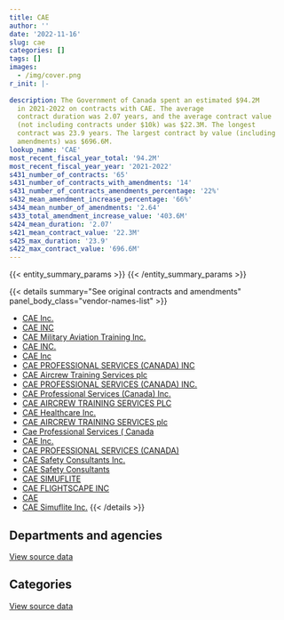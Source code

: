 ```yaml
---
title: CAE
author: ''
date: '2022-11-16'
slug: cae
categories: []
tags: []
images:
  - /img/cover.png
r_init: |-
  
description: The Government of Canada spent an estimated $94.2M
  in 2021-2022 on contracts with CAE. The average
  contract duration was 2.07 years, and the average contract value
  (not including contracts under $10k) was $22.3M. The longest
  contract was 23.9 years. The largest contract by value (including
  amendments) was $696.6M.
lookup_name: 'CAE'
most_recent_fiscal_year_total: '94.2M'
most_recent_fiscal_year_year: '2021-2022'
s431_number_of_contracts: '65'
s431_number_of_contracts_with_amendments: '14'
s431_number_of_contracts_amendments_percentage: '22%'
s432_mean_amendment_increase_percentage: '66%'
s434_mean_number_of_amendments: '2.64'
s433_total_amendment_increase_value: '403.6M'
s424_mean_duration: '2.07'
s421_mean_contract_value: '22.3M'
s425_max_duration: '23.9'
s422_max_contract_value: '696.6M'
---
```


<script src="/rmarkdown-libs/htmlwidgets/htmlwidgets.js"></script>
<link href="/rmarkdown-libs/datatables-css/datatables-crosstalk.css" rel="stylesheet" />
<script src="/rmarkdown-libs/datatables-binding/datatables.js"></script>
<script src="/rmarkdown-libs/jquery/jquery-3.6.0.min.js"></script>
<link href="/rmarkdown-libs/dt-core-bootstrap/css/dataTables.bootstrap.min.css" rel="stylesheet" />
<link href="/rmarkdown-libs/dt-core-bootstrap/css/dataTables.bootstrap.extra.css" rel="stylesheet" />
<script src="/rmarkdown-libs/dt-core-bootstrap/js/jquery.dataTables.min.js"></script>
<script src="/rmarkdown-libs/dt-core-bootstrap/js/dataTables.bootstrap.min.js"></script>
<link href="/rmarkdown-libs/crosstalk/css/crosstalk.min.css" rel="stylesheet" />
<script src="/rmarkdown-libs/crosstalk/js/crosstalk.min.js"></script>
<script src="/rmarkdown-libs/htmlwidgets/htmlwidgets.js"></script>
<link href="/rmarkdown-libs/datatables-css/datatables-crosstalk.css" rel="stylesheet" />
<script src="/rmarkdown-libs/datatables-binding/datatables.js"></script>
<script src="/rmarkdown-libs/jquery/jquery-3.6.0.min.js"></script>
<link href="/rmarkdown-libs/dt-core-bootstrap/css/dataTables.bootstrap.min.css" rel="stylesheet" />
<link href="/rmarkdown-libs/dt-core-bootstrap/css/dataTables.bootstrap.extra.css" rel="stylesheet" />
<script src="/rmarkdown-libs/dt-core-bootstrap/js/jquery.dataTables.min.js"></script>
<script src="/rmarkdown-libs/dt-core-bootstrap/js/dataTables.bootstrap.min.js"></script>
<link href="/rmarkdown-libs/crosstalk/css/crosstalk.min.css" rel="stylesheet" />
<script src="/rmarkdown-libs/crosstalk/js/crosstalk.min.js"></script>

{{< entity_summary_params >}}
{{< /entity_summary_params >}}

{{< details summary="See original contracts and amendments" panel_body_class="vendor-names-list" >}}
- [CAE Inc.](https://search.open.canada.ca/en/ct/?sort=contract_value_f%20desc&page=1&search_text=%22CAE%20Inc.%22)
- [CAE INC](https://search.open.canada.ca/en/ct/?sort=contract_value_f%20desc&page=1&search_text=%22CAE%20INC%22)
- [CAE Military Aviation Training Inc.](https://search.open.canada.ca/en/ct/?sort=contract_value_f%20desc&page=1&search_text=%22CAE%20Military%20Aviation%20Training%20Inc.%22)
- [CAE INC.](https://search.open.canada.ca/en/ct/?sort=contract_value_f%20desc&page=1&search_text=%22CAE%20INC.%22)
- [CAE Inc](https://search.open.canada.ca/en/ct/?sort=contract_value_f%20desc&page=1&search_text=%22CAE%20Inc%22)
- [CAE PROFESSIONAL SERVICES (CANADA) INC](https://search.open.canada.ca/en/ct/?sort=contract_value_f%20desc&page=1&search_text=%22CAE%20PROFESSIONAL%20SERVICES%20%28CANADA%29%20INC%22)
- [CAE Aircrew Training Services plc](https://search.open.canada.ca/en/ct/?sort=contract_value_f%20desc&page=1&search_text=%22CAE%20Aircrew%20Training%20Services%20plc%22)
- [CAE PROFESSIONAL SERVICES (CANADA) INC.](https://search.open.canada.ca/en/ct/?sort=contract_value_f%20desc&page=1&search_text=%22CAE%20PROFESSIONAL%20SERVICES%20%28CANADA%29%20INC.%22)
- [CAE Professional Services (Canada) Inc.](https://search.open.canada.ca/en/ct/?sort=contract_value_f%20desc&page=1&search_text=%22CAE%20Professional%20Services%20%28Canada%29%20Inc.%22)
- [CAE AIRCREW TRAINING SERVICES PLC](https://search.open.canada.ca/en/ct/?sort=contract_value_f%20desc&page=1&search_text=%22CAE%20AIRCREW%20TRAINING%20SERVICES%20PLC%22)
- [CAE Healthcare Inc.](https://search.open.canada.ca/en/ct/?sort=contract_value_f%20desc&page=1&search_text=%22CAE%20Healthcare%20Inc.%22)
- [CAE AIRCREW TRAINING SERVICES plc](https://search.open.canada.ca/en/ct/?sort=contract_value_f%20desc&page=1&search_text=%22CAE%20AIRCREW%20TRAINING%20SERVICES%20plc%22)
- [Cae Professional Services ( Canada](https://search.open.canada.ca/en/ct/?sort=contract_value_f%20desc&page=1&search_text=%22Cae%20Professional%20Services%20%20%28%20Canada%22)
- [CAE Inc.](https://search.open.canada.ca/en/ct/?sort=contract_value_f%20desc&page=1&search_text=%22CAE%20%20Inc.%22)
- [CAE PROFESSIONAL SERVICES (CANADA)](https://search.open.canada.ca/en/ct/?sort=contract_value_f%20desc&page=1&search_text=%22CAE%20PROFESSIONAL%20SERVICES%20%28CANADA%29%22)
- [CAE Safety Consultants Inc.](https://search.open.canada.ca/en/ct/?sort=contract_value_f%20desc&page=1&search_text=%22CAE%20Safety%20Consultants%20Inc.%22)
- [CAE Safety Consultants](https://search.open.canada.ca/en/ct/?sort=contract_value_f%20desc&page=1&search_text=%22CAE%20Safety%20Consultants%22)
- [CAE SIMUFLITE](https://search.open.canada.ca/en/ct/?sort=contract_value_f%20desc&page=1&search_text=%22CAE%20SIMUFLITE%22)
- [CAE FLIGHTSCAPE INC](https://search.open.canada.ca/en/ct/?sort=contract_value_f%20desc&page=1&search_text=%22CAE%20FLIGHTSCAPE%20INC%22)
- [CAE](https://search.open.canada.ca/en/ct/?sort=contract_value_f%20desc&page=1&search_text=%22CAE%22)
- [CAE Simuflite Inc.](https://search.open.canada.ca/en/ct/?sort=contract_value_f%20desc&page=1&search_text=%22CAE%20Simuflite%20Inc.%22)
{{< /details >}}

## Departments and agencies

<div id="htmlwidget-1" style="width:100%;height:auto;" class="datatables html-widget"></div>
<script type="application/json" data-for="htmlwidget-1">{"x":{"style":"bootstrap","filter":"none","vertical":false,"data":[["<a href=\"/departments/cer-rec/\">Canada Energy Regulator<\/a>","<a href=\"/departments/dfo-mpo/\">Fisheries and Oceans Canada<\/a>","<a href=\"/departments/dnd-mdn/\">National Defence<\/a>","<a href=\"/departments/esdc-edsc/\">Employment and Social Development Canada<\/a>","<a href=\"/departments/phac-aspc/\">Public Health Agency of Canada<\/a>","<a href=\"/departments/pwgsc-tpsgc/\">Public Services and Procurement Canada<\/a>","<a href=\"/departments/tc/\">Transport Canada<\/a>"],[16664.89,5467196.25,104230000.17,456001.92,null,430588.93,null],[24107.46,5482174.87,104134321.89,null,null,679435.79,211272.12],[25728.72,5467196.25,103430362.63,null,282500000,null,null],[25728.72,5467196.25,88150627.31,557484.47,null,null,36560.58]],"container":"<table class=\"table table-striped table-hover row-border order-column display\">\n  <thead>\n    <tr>\n      <th>Department<\/th>\n      <th>2018-2019<\/th>\n      <th>2019-2020<\/th>\n      <th>2020-2021<\/th>\n      <th>2021-2022<\/th>\n    <\/tr>\n  <\/thead>\n<\/table>","options":{"order":[[4,"desc"]],"pageLength":10,"autoWidth":true,"columnDefs":[{"targets":1,"render":"function(data, type, row, meta) {\n    return type !== 'display' ? data : DTWidget.formatCurrency(data, \"$\", 2, 3, \",\", \".\", true, null);\n  }"},{"targets":2,"render":"function(data, type, row, meta) {\n    return type !== 'display' ? data : DTWidget.formatCurrency(data, \"$\", 2, 3, \",\", \".\", true, null);\n  }"},{"targets":3,"render":"function(data, type, row, meta) {\n    return type !== 'display' ? data : DTWidget.formatCurrency(data, \"$\", 2, 3, \",\", \".\", true, null);\n  }"},{"targets":4,"render":"function(data, type, row, meta) {\n    return type !== 'display' ? data : DTWidget.formatCurrency(data, \"$\", 2, 3, \",\", \".\", true, null);\n  }"},{"width":"16%","targets":[1,2,3,4]},{"className":"dt-right","targets":[1,2,3,4]}],"orderClasses":false}},"evals":["options.columnDefs.0.render","options.columnDefs.1.render","options.columnDefs.2.render","options.columnDefs.3.render"],"jsHooks":[]}</script>
<p class="text-right">
<a href="https://github.com/GoC-Spending/contracts-data/tree/main/data/out/vendors/cae/summary_by_fiscal_year_by_department.csv" class="source-data-link btn btn-link">View source data</a>
</p>

## Categories

<div id="htmlwidget-2" style="width:100%;height:auto;" class="datatables html-widget"></div>
<script type="application/json" data-for="htmlwidget-2">{"x":{"style":"bootstrap","filter":"none","vertical":false,"data":[["<a href=\"/categories/facilities_and_construction/\">Facilities and construction<\/a>","<a href=\"/categories/defence/\">Defence<\/a>","<a href=\"/categories/professional_services/\">Professional services<\/a>","<a href=\"/categories/information_technology/\">Information technology<\/a>","<a href=\"/categories/medical/\">Medical<\/a>","<a href=\"/categories/transportation_and_logistics/\">Transportation and logistics<\/a>","<a href=\"/categories/industrial_products_and_services/\">Industrial products and services<\/a>","<a href=\"/categories/human_capital/\">Human capital<\/a>"],[1035499.8,94149325.28,774651.73,456001.92,null,5467196.25,7101167.31,1616609.87],[1307656.29,94101714.63,679435.79,null,null,5693446.99,7120622.57,1628435.86],[952144.01,93775756.78,1349.53,null,282500000,5467196.25,7101167.31,1625673.71],[1036641.54,77359518.56,1476893.98,null,null,5470614.37,7101167.31,1792761.57]],"container":"<table class=\"table table-striped table-hover row-border order-column display\">\n  <thead>\n    <tr>\n      <th>Category<\/th>\n      <th>2018-2019<\/th>\n      <th>2019-2020<\/th>\n      <th>2020-2021<\/th>\n      <th>2021-2022<\/th>\n    <\/tr>\n  <\/thead>\n<\/table>","options":{"order":[[4,"desc"]],"dom":"t","pageLength":30,"autoWidth":true,"columnDefs":[{"targets":1,"render":"function(data, type, row, meta) {\n    return type !== 'display' ? data : DTWidget.formatCurrency(data, \"$\", 2, 3, \",\", \".\", true, null);\n  }"},{"targets":2,"render":"function(data, type, row, meta) {\n    return type !== 'display' ? data : DTWidget.formatCurrency(data, \"$\", 2, 3, \",\", \".\", true, null);\n  }"},{"targets":3,"render":"function(data, type, row, meta) {\n    return type !== 'display' ? data : DTWidget.formatCurrency(data, \"$\", 2, 3, \",\", \".\", true, null);\n  }"},{"targets":4,"render":"function(data, type, row, meta) {\n    return type !== 'display' ? data : DTWidget.formatCurrency(data, \"$\", 2, 3, \",\", \".\", true, null);\n  }"},{"width":"16%","targets":[1,2,3,4]},{"className":"dt-right","targets":[1,2,3,4]}],"orderClasses":false,"lengthMenu":[10,25,30,50,100]}},"evals":["options.columnDefs.0.render","options.columnDefs.1.render","options.columnDefs.2.render","options.columnDefs.3.render"],"jsHooks":[]}</script>
<p class="text-right">
<a href="https://github.com/GoC-Spending/contracts-data/tree/main/data/out/vendors/cae/summary_by_fiscal_year_by_category.csv" class="source-data-link btn btn-link">View source data</a>
</p>
